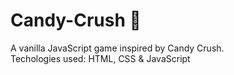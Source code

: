 # Candy-Crush :candy: 
A vanilla JavaScript game inspired by Candy Crush.</br>
Techologies used: HTML, CSS & JavaScript
